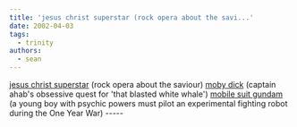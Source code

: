 ```yaml
---
title: 'jesus christ superstar (rock opera about the savi...'
date: 2002-04-03
tags:
  - trinity
authors:
  - sean
---
```


[jesus christ superstar](http://us.imdb.com/Title?0070239) (rock opera about the saviour)
[moby dick](http://us.imdb.com/Title?0120756) (captain ahab's obsessive quest for 'that blasted white whale')
[mobile suit gundam](http://us.imdb.com/Title?0159509) (a young boy with psychic powers must pilot an experimental fighting robot during the One Year War) -----
